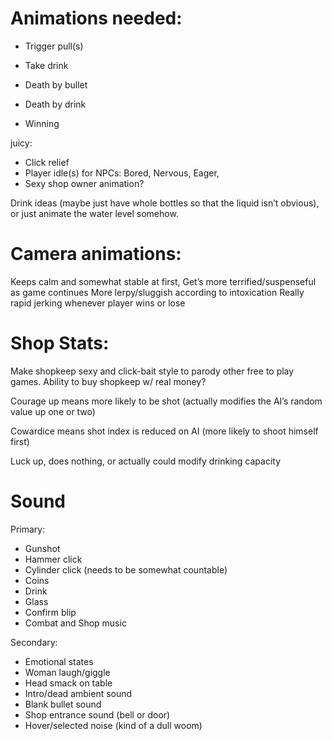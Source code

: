# Animations needed:
- Trigger pull(s)

- Take drink
- Death by bullet
- Death by drink
- Winning

juicy: 
- Click relief
- Player idle(s) for NPCs: Bored, Nervous, Eager, 
- Sexy shop owner animation?

Drink ideas (maybe just have whole bottles so that the liquid isn’t obvious), or just animate the water level somehow.

# Camera animations: 

Keeps calm and somewhat stable at first,
Get’s more terrified/suspenseful as game continues
More lerpy/sluggish according to intoxication
Really rapid jerking whenever player wins or lose

# Shop Stats:
Make shopkeep sexy and click-bait style to parody other free to play games. Ability to buy shopkeep w/ real money?

Courage up means more likely to be shot (actually modifies the AI’s random value up one or two)

Cowardice means shot index is reduced on AI (more likely to shoot himself first)

Luck up, does nothing, or actually could modify drinking capacity

# Sound

Primary: 
- Gunshot
- Hammer click
- Cylinder click (needs to be somewhat countable)
- Coins
- Drink
- Glass
- Confirm blip
- Combat and Shop music

Secondary:
- Emotional states
- Woman laugh/giggle
- Head smack on table
- Intro/dead ambient sound
- Blank bullet sound
- Shop entrance sound (bell or door)
- Hover/selected noise (kind of a dull woom)